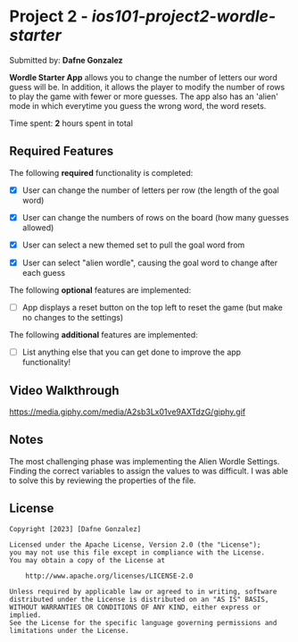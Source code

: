 # Project 2 - *ios101-project2-wordle-starter*

Submitted by: **Dafne Gonzalez**

**Wordle Starter App** allows you to change the number of letters our word guess will be. In addition, it allows the player to modify the number of rows to play the game with fewer or more guesses. The app also has an 'alien' mode in which everytime you guess the wrong word, the word resets.

Time spent: **2** hours spent in total

## Required Features

The following **required** functionality is completed:

- [x] User can change the number of letters per row (the length of the goal word)
- [x] User can change the numbers of rows on the board (how many guesses allowed)
- [x] User can select a new themed set to pull the goal word from
- [x] User can select "alien wordle", causing the goal word to change after each guess


The following **optional** features are implemented:

- [ ] App displays a reset button on the top left to reset the game (but make no changes to the settings)

The following **additional** features are implemented:

- [ ] List anything else that you can get done to improve the app functionality!

## Video Walkthrough
https://media.giphy.com/media/A2sb3Lx01ve9AXTdzG/giphy.gif


## Notes

The most challenging phase was implementing the Alien Wordle Settings. Finding the correct variables to assign the values to was difficult. I was able to solve this by reviewing the properties of the file. 


## License

    Copyright [2023] [Dafne Gonzalez]

    Licensed under the Apache License, Version 2.0 (the "License");
    you may not use this file except in compliance with the License.
    You may obtain a copy of the License at

        http://www.apache.org/licenses/LICENSE-2.0

    Unless required by applicable law or agreed to in writing, software
    distributed under the License is distributed on an "AS IS" BASIS,
    WITHOUT WARRANTIES OR CONDITIONS OF ANY KIND, either express or implied.
    See the License for the specific language governing permissions and
    limitations under the License.
